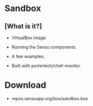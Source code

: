 <!SLIDE transition=scrollUp>
# Sandbox

## [What is it?]

<!SLIDE bullets incremental>
* VirtualBox image.

* Running the Sensu components.

* A few examples.

* Built with <span class='green'>portertech/chef-monitor</span>.

<!SLIDE bullets>
# Download

* repos.sensuapp.org/box/sandbox.box
